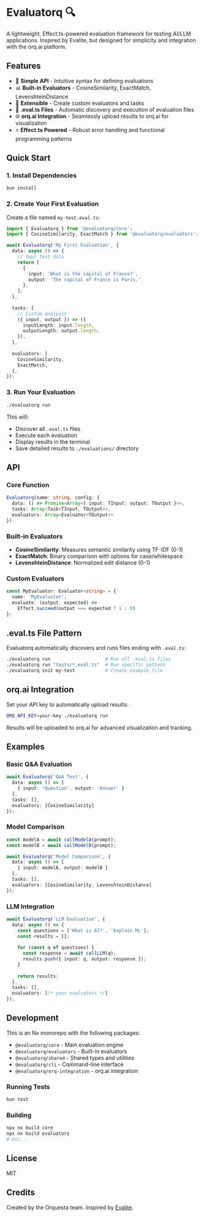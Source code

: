 # Evaluatorq 🔍

A lightweight, Effect.ts-powered evaluation framework for testing AI/LLM applications. Inspired by Evalite, but designed for simplicity and integration with the orq.ai platform.

## Features

- 🚀 **Simple API** - Intuitive syntax for defining evaluations
- 📊 **Built-in Evaluators** - CosineSimilarity, ExactMatch, LevenshteinDistance
- 🔌 **Extensible** - Create custom evaluators and tasks
- 📁 **.eval.ts Files** - Automatic discovery and execution of evaluation files
- 🌐 **orq.ai Integration** - Seamlessly upload results to orq.ai for visualization
- ⚡ **Effect.ts Powered** - Robust error handling and functional programming patterns

## Quick Start

### 1. Install Dependencies

```bash
bun install
```

### 2. Create Your First Evaluation

Create a file named `my-test.eval.ts`:

```typescript
import { Evaluatorq } from '@evaluatorq/core';
import { CosineSimilarity, ExactMatch } from '@evaluatorq/evaluators';

await Evaluatorq('My First Evaluation', {
  data: async () => {
    // Your test data
    return [
      { 
        input: 'What is the capital of France?',
        output: 'The capital of France is Paris.'
      },
    ];
  },
  
  tasks: [
    // Custom analysis
    ({ input, output }) => ({
      inputLength: input.length,
      outputLength: output.length,
    }),
  ],
  
  evaluators: [
    CosineSimilarity,
    ExactMatch,
  ],
});
```

### 3. Run Your Evaluation

```bash
./evaluatorq run
```

This will:
- Discover all `.eval.ts` files
- Execute each evaluation
- Display results in the terminal
- Save detailed results to `./evaluations/` directory

## API

### Core Function

```typescript
Evaluatorq(name: string, config: {
  data: () => Promise<Array<{ input: TInput; output: TOutput }>>,
  tasks: Array<Task<TInput, TOutput>>,
  evaluators: Array<Evaluator<TOutput>>
})
```

### Built-in Evaluators

- **CosineSimilarity**: Measures semantic similarity using TF-IDF (0-1)
- **ExactMatch**: Binary comparison with options for case/whitespace
- **LevenshteinDistance**: Normalized edit distance (0-1)

### Custom Evaluators

```typescript
const MyEvaluator: Evaluator<string> = {
  name: 'MyEvaluator',
  evaluate: (output, expected) => 
    Effect.succeed(output === expected ? 1 : 0)
};
```

## .eval.ts File Pattern

Evaluatorq automatically discovers and runs files ending with `.eval.ts`:

```bash
./evaluatorq run                    # Run all .eval.ts files
./evaluatorq run "tests/*.eval.ts"  # Run specific pattern
./evaluatorq init my-test           # Create example file
```

## orq.ai Integration

Set your API key to automatically upload results:

```bash
ORQ_API_KEY=your-key ./evaluatorq run
```

Results will be uploaded to orq.ai for advanced visualization and tracking.

## Examples

### Basic Q&A Evaluation

```typescript
await Evaluatorq('Q&A Test', {
  data: async () => [
    { input: 'Question', output: 'Answer' }
  ],
  tasks: [],
  evaluators: [CosineSimilarity]
});
```

### Model Comparison

```typescript
const modelA = await callModelA(prompt);
const modelB = await callModelB(prompt);

await Evaluatorq('Model Comparison', {
  data: async () => [
    { input: modelA, output: modelB }
  ],
  tasks: [],
  evaluators: [CosineSimilarity, LevenshteinDistance]
});
```

### LLM Integration

```typescript
await Evaluatorq('LLM Evaluation', {
  data: async () => {
    const questions = ['What is AI?', 'Explain ML'];
    const results = [];
    
    for (const q of questions) {
      const response = await callLLM(q);
      results.push({ input: q, output: response });
    }
    
    return results;
  },
  tasks: [],
  evaluators: [/* your evaluators */]
});
```

## Development

This is an Nx monorepo with the following packages:

- `@evaluatorq/core` - Main evaluation engine
- `@evaluatorq/evaluators` - Built-in evaluators
- `@evaluatorq/shared` - Shared types and utilities
- `@evaluatorq/cli` - Command-line interface
- `@evaluatorq/orq-integration` - orq.ai integration

### Running Tests

```bash
bun test
```

### Building

```bash
npx nx build core
npx nx build evaluators
# etc...
```

## License

MIT

## Credits

Created by the Orquesta team. Inspired by [Evalite](https://evalite.dev).